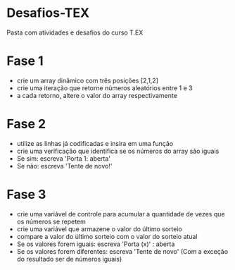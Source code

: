 # Desafios-TEX
Pasta com atividades e desafios do curso T.EX


# Fase 1
* crie um array dinâmico com três posições [2,1,2]
* crie uma iteração que retorne números aleatórios entre 1 e 3
* a cada retorno, altere o valor do array respectivamente

# Fase 2
* utilize as linhas já codificadas e insira em uma função
* crie uma verificação que identifica se os números do array são iguais
* Se sim: escreva 'Porta 1: aberta'
* Se não: escreva 'Tente de novo!'

# Fase 3
* crie uma variável de controle para acumular a quantidade de vezes que os números se repetem
* crie uma variável que armazene o valor do último sorteio
* compare a valor do último sorteio com o valor do sorteio atual
* Se os valores forem iguais: escreva 'Porta (x)' : aberta
* Se os valores forem diferentes: escreva 'Tente de novo' (Com a exceção do resultado ser de números iguais)
